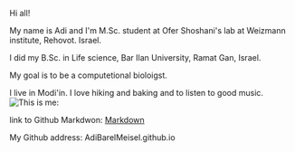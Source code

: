 Hi all! 

My name is Adi and I'm M.Sc. student at Ofer Shoshani's lab at Weizmann institute, Rehovot. Israel. 

I did  my B.Sc. in Life science, Bar Ilan University, Ramat Gan, Israel.

My goal is to be a computetional bioloigst.

I live in Modi'in. 
I love hiking and baking and to listen to good music.
![This is me:](/15681F079.jpg)

link to Github Markdwon:
[Markdown](https://github.github.com/gfm/)

My Github address: AdiBarelMeisel.github.io


